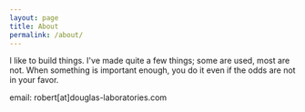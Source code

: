 ```yaml
---
layout: page
title: About
permalink: /about/
---
```


I like to build things. I've made quite a few things; some are used, most are not. When something is important enough, you do it even if the odds are not in your favor.

email: robert[at]douglas-laboratories.com
